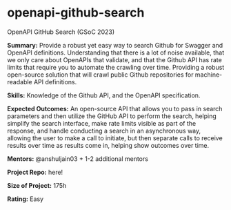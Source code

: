 # openapi-github-search

OpenAPI GitHub Search (GSoC 2023)

**Summary:** Provide a robust yet easy way to search Github for Swagger and OpenAPI definitions. Understanding that there is a lot of noise available, that we only care about OpenAPIs that validate, and that the Github API has rate limits that require you to automate the crawling over time. Providing a robust open-source solution that will crawl public Github repositories for machine-readable API definitions.

**Skills:** Knowledge of the Github API, and the OpenAPI specification.

**Expected Outcomes:** An open-source API that allows you to pass in search parameters and then utilize the GitHub API to perform the search, helping simplify the search interface, make rate limits visible as part of the response, and handle conducting a search in an asynchronous way, allowing the user to make a call to initiate, but then separate calls to receive results over time as results come in, helping show outcomes over time.

**Mentors:** @anshuljain03 + 1-2 additional mentors

**Project Repo:** here!

**Size of Project:** 175h

**Rating:** Easy
